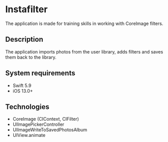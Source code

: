 # Instafilter
The application is made for training skills in working with CoreImage filters.
## Description
The application imports photos from the user library, adds filters and saves them back to the library.
## System requirements
* Swift 5.9
* iOS 13.0+
## Technologies
* CoreImage (CIContext, CIFilter)
* UIImagePickerController
* UIImageWriteToSavedPhotosAlbum
* UIView.animate

